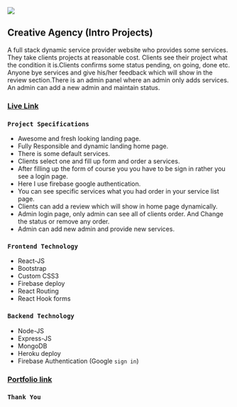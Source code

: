 ![](https://i.ibb.co/d5y1Vfm/logo.png) 

## Creative Agency (Intro Projects)

A full stack dynamic service provider website who provides some services. They take clients projects at reasonable cost. Clients see their project what the condition it is.Clients confirms some status pending, on going, done etc. Anyone bye services and give his/her feedback which will show in the review section.There is an admin panel where an admin only adds services. An admin can add a new admin and maintain status. 

### [Live Link](https://creative-agency-17.web.app/) 

### `Project Specifications`
- Awesome and fresh looking landing page. 
- Fully Responsible and dynamic landing home page. 
- There is some default services.
- Clients select one and fill up form and order a services.
- After filling up the form of course you you have to be sign in rather you see a login page. 
- Here I use firebase google authentication. 
- You can see specific services what you had order in your service list page. 
- Clients can add a review which will show in home page dynamically.
- Admin login page, only admin can see all of clients order. And Change the status or remove any order. 
- Admin can add new admin and provide new services. 

### `Frontend Technology` 
- React-JS 
- Bootstrap  
- Custom CSS3 
- Firebase deploy 
- React Routing 
- React Hook forms  

### `Backend Technology`
- Node-JS 
- Express-JS 
- MongoDB 
- Heroku deploy 
- Firebase Authentication (Google `sign in`) 


### [Portfolio link](https://portfolio-of-md-masud-rana.netlify.app/) 

### `Thank You`
